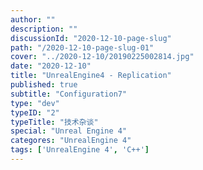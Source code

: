 ```yaml
---
author: ""
description: ""
discussionId: "2020-12-10-page-slug"
path: "/2020-12-10-page-slug-01"
cover: "../2020-12-10/20190225002814.jpg"
date: "2020-12-10"
title: "UnrealEngine4 - Replication"
published: true
subtitle: "Configuration7"
type: "dev"
typeID: "2"
typeTitle: "技术杂谈"
special: "Unreal Engine 4"
categores: "UnrealEngine 4"
tags: ['UnrealEngine 4', 'C++']
---
```

    
### 


